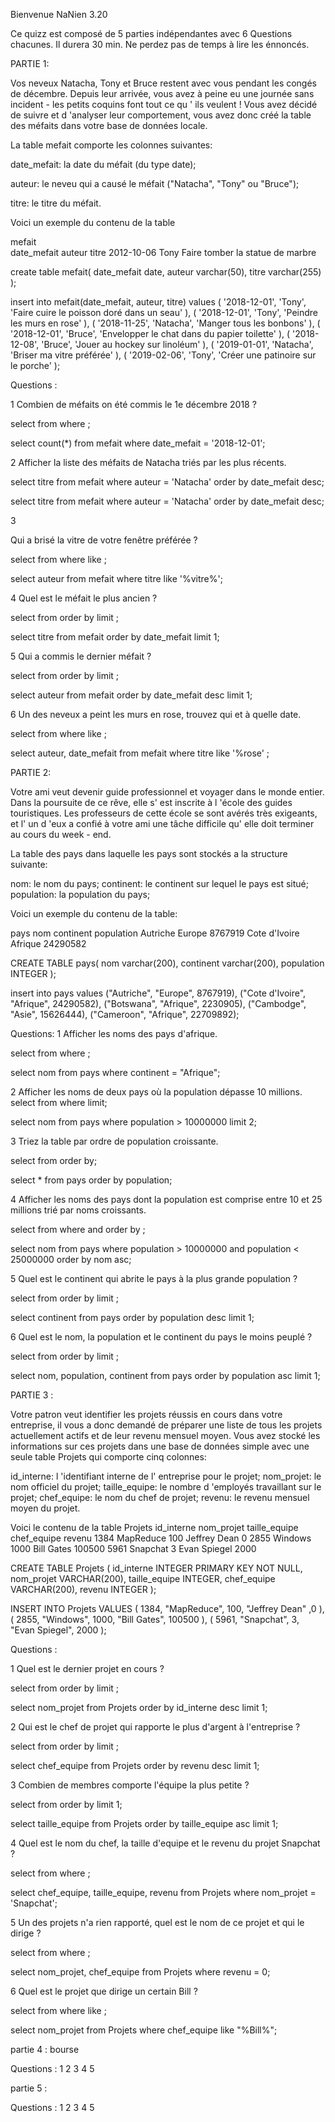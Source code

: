 
Bienvenue NaNien 3.20

Ce quizz est composé de 5 parties indépendantes avec 6 Questions chacunes.
Il durera 30 min. Ne perdez pas de temps à lire les énnoncés.



PARTIE 1: 


Vos neveux Natacha, Tony et Bruce restent avec vous pendant les congés de décembre. Depuis leur arrivée,
vous avez à peine eu une journée sans incident - les petits coquins font tout ce qu ' ils veulent !
Vous avez décidé de suivre et d 'analyser leur comportement, vous avez donc créé la table des méfaits dans votre base de données locale. 

La table mefait comporte les colonnes suivantes:

date_mefait: la date du méfait (du type date);

auteur: le neveu qui a causé le méfait ("Natacha", "Tony" ou "Bruce");

titre: le titre du méfait.


Voici un exemple du contenu de la table

mefait      
date_mefait auteur titre 
2012-10-06  Tony   Faire tomber la statue de marbre


create table mefait(
    date_mefait date,
    auteur varchar(50),
    titre varchar(255)
);

insert into
    mefait(date_mefait, auteur, titre)
values
    (
        '2018-12-01',
        'Tony',
        'Faire cuire le poisson doré dans un seau'
    ),
    (
        '2018-12-01',
        'Tony',
        'Peindre les murs en rose'
    ),
    (
        '2018-11-25', 
        'Natacha', 
        'Manger tous les bonbons'
    ),
    (
        '2018-12-01',
        'Bruce',
        'Envelopper le chat dans du papier toilette'
    ),
    (
        '2018-12-08',
        'Bruce',
        'Jouer au hockey sur linoléum'
    ),
    (
        '2019-01-01', 
        'Natacha', 
        'Briser ma vitre préférée'
    ),
    (
        '2019-02-06',
        'Tony',
        'Créer une patinoire sur le porche'
    );

Questions :

1
Combien de méfaits on été commis le 1e décembre 2018 ?

select
from
where ;

select
    count(*)
from
  mefait
where date_mefait = '2018-12-01';


2
Afficher la liste des méfaits de Natacha triés par les plus récents.

select
    titre
from
  mefait
where auteur = 'Natacha'
order by date_mefait desc;

select
    titre
from
  mefait
where auteur = 'Natacha'
order by date_mefait desc;

3

Qui a brisé la vitre de votre fenêtre préférée ?

select
from
where
like ;

select
    auteur
from
  mefait
where titre like '%vitre%';

4
Quel est le méfait le plus ancien ?

select
from
order by
limit ;

select
    titre
from
  mefait
order by date_mefait
limit 1;

5
Qui a commis le dernier méfait ?

select
from
order by
limit ;

select
    auteur
from
  mefait
order by date_mefait desc
limit 1;

6
Un des neveux a peint les murs en rose, trouvez qui et à quelle date.

select
from
where
like
;

select
    auteur, date_mefait
from
  mefait
where titre like '%rose'
;






PARTIE 2:


Votre ami veut devenir guide professionnel et voyager dans le monde entier. Dans la poursuite de ce rêve, elle s' est inscrite à l 'école des guides touristiques. Les professeurs de cette école se sont avérés très exigeants, et l' un d 'eux a confié à votre ami une tâche difficile qu' elle doit terminer au cours du week -
end.

La table des pays dans laquelle les pays sont stockés a la structure suivante:

nom: le nom du pays;
continent: le continent sur lequel le pays est situé;
population: la population du pays;

Voici un exemple du contenu de la table: 

pays 
nom                 continent       population 
Autriche            Europe          8767919 
Cote d'Ivoire       Afrique         24290582


CREATE TABLE pays(
    nom varchar(200),
    continent varchar(200),
    population INTEGER
);

insert into
    pays
values
    ("Autriche", "Europe", 8767919),
    ("Cote d'Ivoire", "Afrique", 24290582),
    ("Botswana", "Afrique", 2230905),
    ("Cambodge", "Asie", 15626444),
    ("Cameroon", "Afrique", 22709892);


Questions:
1
Afficher les noms des pays d'afrique.

select
from
where ;

select nom
from pays
where continent = "Afrique";

2
Afficher les noms de deux pays où la population dépasse 10 millions.
select
from
where
limit;

select nom
from pays
where population > 10000000
limit 2;

3
Triez la table par ordre de population croissante.

select
from
order by;

select *
from pays
order by population;

4
Afficher les noms des pays dont la population est comprise entre 10 et 25 millions trié par noms croissants.

select
from
where 
and
order by ;

select nom
from pays
where population > 10000000 and population < 25000000
order by nom asc;

5
Quel est le continent qui abrite le pays à la plus grande population ?

select
from
order by
limit ;

select continent
from pays
order by population desc
limit 1;

6
Quel est le nom, la population et le continent du pays le moins peuplé ?

select
from
order by
limit ;

select nom, population, continent
from pays
order by population asc
limit 1;




PARTIE 3 : 

Votre patron veut identifier les projets réussis en cours dans votre entreprise,
il vous a donc demandé de préparer une liste de tous les projets actuellement actifs et de leur revenu mensuel moyen.
Vous avez stocké les informations sur ces projets dans une base de données simple avec une seule table Projets qui comporte cinq colonnes: 

id_interne: l 'identifiant interne de l' entreprise pour le projet;
nom_projet: le nom officiel du projet;
taille_equipe: le nombre d 'employés travaillant sur le projet;
chef_equipe: le nom du chef de projet;
revenu: le revenu mensuel moyen du projet.


Voici le contenu de la table 
Projets
id_interne		nom_projet		taille_equipe		chef_equipe	    revenu
1384			MapReduce		100			        Jeffrey Dean	0
2855			Windows			1000			    Bill Gates	    100500
5961			Snapchat		3			        Evan Spiegel	2000


CREATE TABLE Projets (
	id_interne INTEGER PRIMARY KEY NOT NULL,
	nom_projet VARCHAR(200),
	taille_equipe INTEGER,
	chef_equipe VARCHAR(200),
	revenu INTEGER
);

INSERT INTO Projets 
VALUES 
(
    1384, 
    "MapReduce",
    100,
    "Jeffrey Dean"
    ,0
),
(
    2855, 
    "Windows",
    1000,
    "Bill Gates",
    100500
),
(
    5961, 
    "Snapchat",
    3,
    "Evan Spiegel",
    2000
);

Questions :

1
Quel est le dernier projet en cours ?

select
from
order by
limit ;

select nom_projet
from Projets
order by id_interne desc
limit 1;

2
Qui est le chef de projet qui rapporte le plus d'argent à l'entreprise ?

select
from
order by
limit ;

select chef_equipe
from Projets
order by revenu desc
limit 1;


3
Combien de membres comporte l'équipe la plus petite ?

select
from
order by
limit 1;

select taille_equipe
from Projets
order by taille_equipe asc
limit 1;

4
Quel est le nom du chef, la taille d'equipe et le revenu du projet Snapchat ?

select
from
where ;

select chef_equipe, taille_equipe, revenu
from Projets
where nom_projet = 'Snapchat';

5
Un des projets n'a rien rapporté, quel est le nom de ce projet et qui le dirige ?

select
from
where ;

select nom_projet, chef_equipe
from Projets
where revenu = 0;

6
Quel est le projet que dirige un certain Bill ?

select
from
where
like ;

select nom_projet
from Projets
where chef_equipe like "%Bill%";


partie 4 : bourse


Questions :
1
2
3
4
5


partie 5 : 


Questions :
1
2
3
4
5